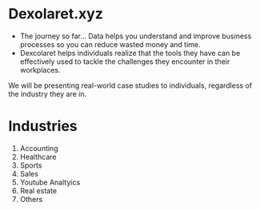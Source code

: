 # Dexolaret.xyz

* The journey so far... Data helps you understand and improve business processes so you can reduce wasted money and time.
* Dexcolaret helps individuals realize that the tools they have can be effectively used to tackle the challenges they encounter in their workplaces.

We will be presenting real-world case studies to individuals, regardless of the industry they are in.
# Industries
1. Accounting
2. Healthcare
3. Sports
4. Sales
5. Youtube Analtyics
6. Real estate
7. Others
   
